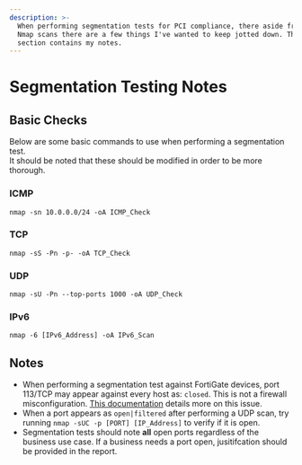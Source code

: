 ```yaml
---
description: >-
  When performing segmentation tests for PCI compliance, there aside from my
  Nmap scans there are a few things I've wanted to keep jotted down. This
  section contains my notes.
---
```


# Segmentation Testing Notes

## Basic Checks

Below are some basic commands to use when performing a segmentation test.\
It should be noted that these should be modified in order to be more thorough.

### ICMP

`nmap -sn 10.0.0.0/24 -oA ICMP_Check`

### TCP

`nmap -sS -Pn -p- -oA TCP_Check`

### UDP

`nmap -sU -Pn --top-ports 1000 -oA UDP_Check`

### IPv6

`nmap -6 [IPv6_Address] -oA IPv6_Scan`

## Notes

* When performing a segmentation test against FortiGate devices, port 113/TCP may appear against every host as: `closed`. This is not a firewall misconfiguration. [This documentation](https://kb.fortinet.com/kb/documentLink.do?externalID=FD48365) details more on this issue.
* When a port appears as `open|filtered` after performing a UDP scan, try running `nmap -sUC -p [PORT] [IP_Address]` to verify if it is open.
* Segmentation tests should note **all** open ports regardless of the business use case. If a business needs a port open, jusitifcation should be provided in the report.
